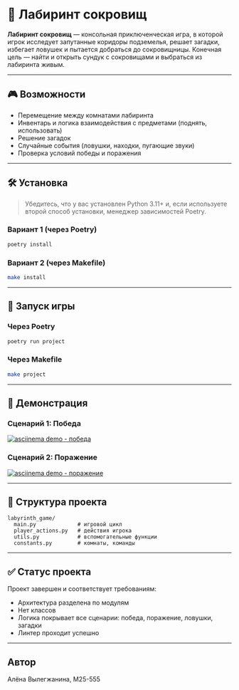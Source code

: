 # 🏰 Лабиринт сокровищ

**Лабиринт сокровищ** — консольная приключенческая игра, в которой игрок исследует запутанные коридоры подземелья, решает загадки, избегает ловушек и пытается добраться до сокровищницы. Конечная цель — найти и открыть сундук с сокровищами и выбраться из лабиринта живым.

---

## 🎮 Возможности

- Перемещение между комнатами лабиринта
- Инвентарь и логика взаимодействия с предметами (поднять, использовать)
- Решение загадок
- Случайные события (ловушки, находки, пугающие звуки)
- Проверка условий победы и поражения

---

## 🛠 Установка

> Убедитесь, что у вас установлен Python 3.11+ и, если используете второй способ установки, менеджер зависимостей Poetry.


### Вариант 1 (через Poetry)

```sh
poetry install
```

### Вариант 2 (через Makefile)

```sh
make install
```

---

## 🚀 Запуск игры

### Через Poetry

```sh
poetry run project
```

### Через Makefile

```sh
make project
```

---

## 🎥 Демонстрация

### Сценарий 1: Победа

[![asciinema demo - победа](https://asciinema.org/a/ECypyyrQ8x4QnYhX4kAHMRjzi.svg)](https://asciinema.org/a/ECypyyrQ8x4QnYhX4kAHMRjzi)

### Сценарий 2: Поражение
[![asciinema demo - поражение](https://asciinema.org/a/HlVDiqdjQL8D9pRxyGPlaH2qP.svg)](https://asciinema.org/a/HlVDiqdjQL8D9pRxyGPlaH2qP)

---

## 📂 Структура проекта

```
labyrinth_game/
  main.py             # игровой цикл
  player_actions.py   # действия игрока
  utils.py            # вспомогательные функции
  constants.py        # комнаты, команды
```

---

## ✅ Статус проекта

Проект завершен и соответствует требованиям:

* Архитектура разделена по модулям
* Нет классов
* Логика покрывает все сценарии: победа, поражение, ловушки, загадки
* Линтер проходит успешно

---

## Автор

Алёна Вылегжанина, М25-555
